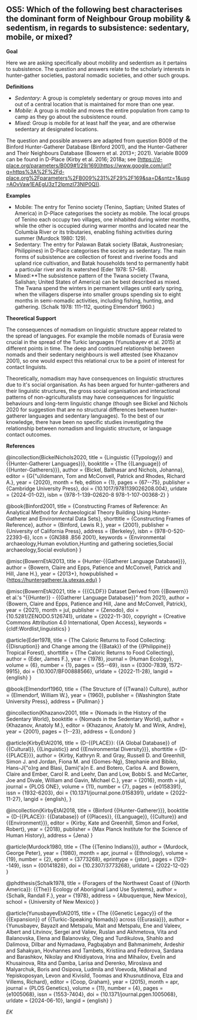 
## OS5: Which of the following best characterises the dominant form of Neighbour Group mobility & sedentism, in regards to subsistence: sedentary, mobile, or mixed?



**Goal**

Here we are asking specifically about mobility and sedentism as it pertains to subsistence. The question and answers relate to the scholarly interests in hunter-gather societies, pastoral nomadic societies, and other such groups.



**Definitions**

- *Sedentary:* A group is completely sedentary or group moves into and out of a central location that is maintained for more than one year.
- *Mobile*: A group is mobile and moves the entire population from camp to camp as they go about the subsistence round.
- *Mixed:* Group is mobile for at least half the year, and are otherwise sedentary at designated locations.




The question and possible answers are adapted from question B009 of the Binford Hunter-Gatherer Database (Binford 2001), and the Hunter-Gatherer and Their Neighbours Database (Bowern et al. 2013+; 2021). Variable B009 can be found in D-Place (Kirby et al. 2016; 2018a; see [https://d-place.org/parameters/B009#1/29/169](https://www.google.com/url?q=https%3A%2F%2Fd-place.org%2Fparameters%2FB009%231%2F29%2F169&sa=D&sntz=1&usg=AOvVaw1EAEgU3zT2lpmzI73NlP0Q)).



**Examples**

- Mobile: The entry for Tenino society (Tenino, Saptian; United States of America) in D-Place categorises the society as mobile. The local groups of Tenino each occupy two villages, one inhabited during winter months, while the other is occupied during warmer months and located near the Columbia River or its tributaries, enabling fishing activities during summer (Murdock 1980: 129).
- Sedentary: The entry for Palawan Batak society (Batak, Austronesian; Philippines) in D-Place categorises the society as sedentary. The main forms of subsistence are collection of forest and riverine foods and upland rice cultivation, and Batak households tend to permanently habit a particular river and its watershed (Eder 1978: 57–58).
- Mixed:**The subsistence pattern of the Twana society (Twana, Salishan; United States of America) can be best described as mixed. The Twana spend the winters in permanent villages until early spring, when the villagers disperse into smaller groups spending six to eight months in semi-nomadic activities, including fishing, hunting, and gathering. (Schalk 1978: 111–112, quoting Elmendorf 1960.)




**Theoretical Support**

The consequences of nomadism on linguistic structure appear related to the spread of languages. For example the mobile nomads of Eurasia were crucial in the spread of the Turkic languages (Yunusbayev et al. 2015) at different points in time. The deep and continued relationship between nomads and their sedentary neighbours is well attested (see Khazanov 2001), so one would expect this relational crux to be a point of interest for contact linguists.

Theoretically, nomadism may have consequences on linguistic structures due to it's social organisation. As has been argued for hunter-gatherers and their linguistic structures, the gross social organisation and interactional patterns of non-agriculturalists may have consequences for linguistic behaviours and long-term linguistic change (though see Bickel and Nichols 2020 for suggestion that are no structural differences between hunter-gatherer languages and sedentary languages). To the best of our knowledge, there have been no specific studies investigating the relationship between nomadism and linguistic structure, or language contact outcomes. 

**References**

@incollection{BickelNichols2020,
  title = {Linguistic {{Typology}} and {{Hunter-Gatherer Languages}}},
  booktitle = {The {{Language}} of {{Hunter-Gatherers}}},
  author = {Bickel, Balthasar and Nichols, Johanna},
  editor = {G{\"u}ldemann, Tom and McConvell, Patrick and Rhodes, Richard A.},
  year = {2020},
  month = feb,
  edition = {1},
  pages = {67--75},
  publisher = {Cambridge University Press},
  doi = {10.1017/9781139026208.004},
  urldate = {2024-01-02},
  isbn = {978-1-139-02620-8 978-1-107-00368-2}
}

@book{Binford2001,
  title = {Constructing Frames of Reference: An Analytical Method for Archaeological Theory Building Using Hunter-Gatherer and Environmental Data Sets},
  shorttitle = {Constructing Frames of Reference},
  author = {Binford, Lewis R.},
  year = {2001},
  publisher = {University of California Press},
  address = {Berkeley},
  isbn = {978-0-520-22393-6},
  lccn = {GN388 .B56 2001},
  keywords = {Environmental archaeology,Human evolution,Hunting and gathering societies,Social archaeology,Social evolution}
}

@misc{BowernEtAl2013,
  title = {Hunter-{{Gatherer Language Database}}},
  author = {Bowern, Claire and Epps, Patience and McConvell, Patrick and Hill, Jane H.},
  year = {2013+},
  howpublished = {https://huntergatherer.la.utexas.edu}
}

@misc{BowernEtAl2021,
  title = {{{CLDF}} Dataset Derived from {{Bowern}} et al.'s "{{Hunter}} - {{Gatherer Language Database}}" from 2021},
  author = {Bowern, Claire and Epps, Patience and Hill, Jane and McConvell, Patrick},
  year = {2021},
  month = jul,
  publisher = {Zenodo},
  doi = {10.5281/ZENODO.5126741},
  urldate = {2022-11-30},
  copyright = {Creative Commons Attribution 4.0 International, Open Access},
  keywords = {cldf:Wordlist,linguistics}
}

@article{Eder1978,
  title = {The Caloric Returns to Food Collecting: {{Disruption}} and Change among the {{Batak}} of the {{Philippine}} Tropical Forest},
  shorttitle = {The Caloric Returns to Food Collecting},
  author = {Eder, James F.},
  year = {1978},
  journal = {Human Ecology},
  volume = {6},
  number = {1},
  pages = {55--69},
  issn = {0300-7839, 1572-9915},
  doi = {10.1007/BF00888566},
  urldate = {2022-11-28},
  langid = {english}
}

@book{Elmendorf1960,
  title = {The Structure of {{Twana}} Culture},
  author = {Elmendorf, William W.},
  year = {1960},
  publisher = {Washington State University Press},
  address = {Pullman}
}

@incollection{Khazanov2001,
  title = {Nomads in the History of the Sedentary World},
  booktitle = {Nomads in the Sedentary World},
  author = {Khazanov, Anatoly M.},
  editor = {Khazanov, Anatoly M. and Wink, Andre},
  year = {2001},
  pages = {1--23},
  address = {London}
}


@article{KirbyEtAl2016,
  title = {D-{{PLACE}}: {{A Global Database}} of {{Cultural}}, {{Linguistic}} and {{Environmental Diversity}}},
  shorttitle = {D-{{PLACE}}},
  author = {Kirby, Kathryn R. and Gray, Russell D. and Greenhill, Simon J. and Jordan, Fiona M. and {Gomes-Ng}, Stephanie and Bibiko, Hans-J{\"o}rg and Blasi, Dami{\'a}n E. and Botero, Carlos A. and Bowern, Claire and Ember, Carol R. and Leehr, Dan and Low, Bobbi S. and McCarter, Joe and Divale, William and Gavin, Michael C.},
  year = {2016},
  month = jul,
  journal = {PLOS ONE},
  volume = {11},
  number = {7},
  pages = {e0158391},
  issn = {1932-6203},
  doi = {10.1371/journal.pone.0158391},
  urldate = {2022-11-27},
  langid = {english},
}

@incollection{KirbyEtAl2018,
  title = {Binford {{Hunter-Gatherer}}},
  booktitle = {D-{{PLACE}}: {{Database}} of {{Places}}, {{Language}}, {{Culture}} and {{Environment}}},
  editor = {Kirby, Kate and Greenhill, Simon and Forkel, Robert},
  year = {2018},
  publisher = {Max Planck Institute for the Science of Human History},
  address = {Jena}
}

@article{Murdock1980,
  title = {The {{Tenino Indians}}},
  author = {Murdock, George Peter},
  year = {1980},
  month = apr,
  journal = {Ethnology},
  volume = {19},
  number = {2},
  eprint = {3773268},
  eprinttype = {jstor},
  pages = {129--149},
  issn = {00141828},
  doi = {10.2307/3773268},
  urldate = {2022-12-02}
}

@phdthesis{Schalk1978,
  title = {Foragers of the Northwest Coast of {{North America}}: {{The}} Ecology of Aboriginal Land Use Systems},
  author = {Schalk, Randall F.},
  year = {1978},
  address = {Albuquerque, New Mexico},
  school = {University of New Mexico}
}

@article{YunusbayevEtAl2015,
  title = {The {{Genetic Legacy}} of the {{Expansion}} of {{Turkic-Speaking Nomads}} across {{Eurasia}}},
  author = {Yunusbayev, Bayazit and Metspalu, Mait and Metspalu, Ene and Valeev, Albert and Litvinov, Sergei and Valiev, Ruslan and Akhmetova, Vita and Balanovska, Elena and Balanovsky, Oleg and Turdikulova, Shahlo and Dalimova, Dilbar and Nymadawa, Pagbajabyn and Bahmanimehr, Ardeshir and Sahakyan, Hovhannes and Tambets, Kristiina and Fedorova, Sardana and Barashkov, Nikolay and Khidiyatova, Irina and Mihailov, Evelin and Khusainova, Rita and Damba, Larisa and Derenko, Miroslava and Malyarchuk, Boris and Osipova, Ludmila and Voevoda, Mikhail and Yepiskoposyan, Levon and Kivisild, Toomas and Khusnutdinova, Elza and Villems, Richard},
  editor = {Coop, Graham},
  year = {2015},
  month = apr,
  journal = {PLOS Genetics},
  volume = {11},
  number = {4},
  pages = {e1005068},
  issn = {1553-7404},
  doi = {10.1371/journal.pgen.1005068},
  urldate = {2024-06-10},
  langid = {english}
}


*EK*
